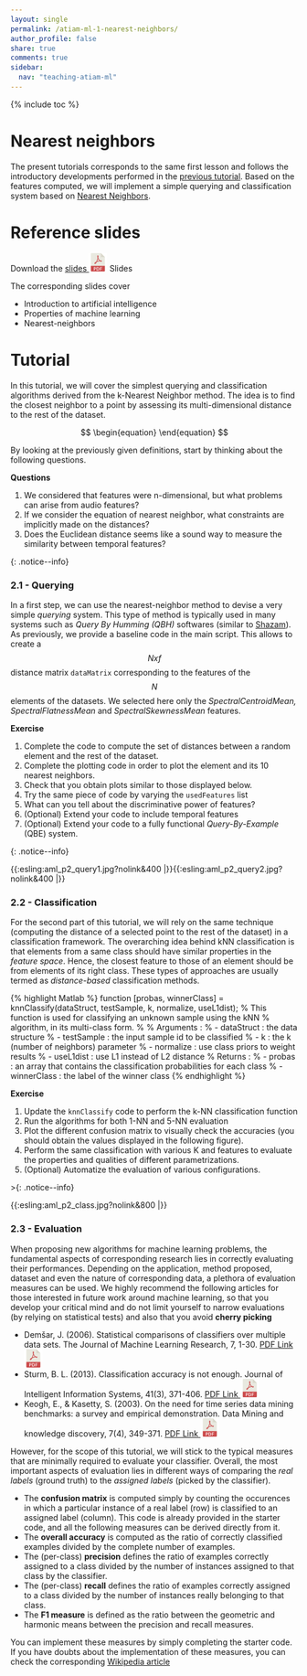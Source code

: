 ```yaml
---
layout: single
permalink: /atiam-ml-1-nearest-neighbors/
author_profile: false
share: true
comments: true
sidebar:
  nav: "teaching-atiam-ml"
---
```


{% include toc %}

# Nearest neighbors

The present tutorials corresponds to the same first lesson and follows the introductory developments performed in the [previous tutorial](/atiam-ml-0-intro/). Based on the features computed, we will implement a simple querying and classification system based on [Nearest Neighbors](https://en.wikipedia.org/wiki/K-nearest_neighbors_algorithm).

# Reference slides

Download the [slides ![](../images/pdf.png)](../documents/MML.Lesson.1.Introduction.pdf) Slides

The corresponding slides cover
  * Introduction to artificial intelligence
  * Properties of machine learning
  * Nearest-neighbors

# Tutorial 

In this tutorial, we will cover the simplest querying and classification algorithms derived from the k-Nearest Neighbor method. The idea is to find the closest neighbor to a point by assessing its multi-dimensional distance to the rest of the dataset.  

$$
\begin{equation}
\end{equation}
$$

By looking at the previously given definitions, start by thinking about the following questions.  

**Questions**  
<div markdown="1"> 

  1. We considered that features were n-dimensional, but what problems can arise from audio features?
  2. If we consider the equation of nearest neighbor, what constraints are implicitly made on the distances?
  3. Does the Euclidean distance seems like a sound way to measure the similarity between temporal features?

</div>{: .notice--info}  

### 2.1 - Querying 

In a first step, we can use the nearest-neighbor method to devise a very simple *querying* system. This type of method is typically used in many systems such as *Query By Humming (QBH)* softwares (similar to [Shazam](http://www.shazam.com/)). As previously, we provide a baseline code in the main script. This allows to create a $$ N x f $$ distance matrix `dataMatrix` corresponding to the features of the $$ N $$ elements of the datasets. We selected here only the *SpectralCentroidMean, SpectralFlatnessMean* and *SpectralSkewnessMean* features.

**Exercise**  
<div markdown="1">

  1. Complete the code to compute the set of distances between a random element and the rest of the dataset.
  2. Complete the plotting code in order to plot the element and its 10 nearest neighbors.
  3. Check that you obtain plots similar to those displayed below.
  4. Try the same piece of code by varying the `usedFeatures` list
  5. What can you tell about the discriminative power of features?
  6. (Optional) Extend your code to include temporal features
  7. (Optional) Extend your code to a fully functional *Query-By-Example* (QBE) system.

</div>{: .notice--info}  

{{:esling:aml_p2_query1.jpg?nolink&400 |}}{{:esling:aml_p2_query2.jpg?nolink&400 |}}


### 2.2 - Classification

For the second part of this tutorial, we will rely on the same technique (computing the distance of a selected point to the rest of the dataset) in a classification framework. The overarching idea behind kNN classification is that elements from a same class should have similar properties in the *feature space*. Hence, the closest feature to those of an element should be from elements of its right class. These types of approaches are usually termed as *distance-based* classification methods.

{% highlight Matlab %}
function [probas, winnerClass] = knnClassify(dataStruct, testSample, k, normalize, useL1dist);
% This function is used for classifying an unknown sample using the kNN
% algorithm, in its multi-class form.
%
% Arguments :
% - dataStruct  : the data structure
% - testSample  : the input sample id to be classified
% - k           : the k (number of neighbors) parameter
% - normalize   : use class priors to weight results
% - useL1dist   : use L1 instead of L2 distance
% Returns :
% - probas      : an array that contains the classification probabilities for each class
% - winnerClass : the label of the winner class
{% endhighlight %}  
  
  
**Exercise**  
<div markdown="1">

  1. Update the `knnClassify` code to perform the k-NN classification function
  2. Run the algorithms for both 1-NN and 5-NN evaluation
  3. Plot the different confusion matrix to visually check the accuracies (you should obtain the values displayed in the following figure).
  4. Perform the same classification with various K and features to evaluate the properties and qualities of different parametrizations.
  5. (Optional) Automatize the evaluation of various configurations.

</div>>{: .notice--info} 

{{:esling:aml_p2_class.jpg?nolink&800 |}}


### 2.3 - Evaluation

When proposing new algorithms for machine learning problems, the fundamental aspects of corresponding research lies in correctly evaluating their performances. Depending on the application, method proposed, dataset and even the nature of corresponding data, a plethora of evaluation measures can be used. We highly recommend the following articles for those interested in future work around machine learning, so that you develop your critical mind and do not limit yourself to narrow evaluations (by relying on statistical tests) and also that you avoid **cherry picking**  

  * Demšar, J. (2006).   Statistical comparisons of classifiers over multiple data sets.   The Journal of Machine Learning Research, 7, 1-30.   [PDF Link ![](../images/pdf.png)](http://machinelearning.wustl.edu/mlpapers/paper_files/Demsar06.pdf)  
  * Sturm, B. L. (2013).   Classification accuracy is not enough.   Journal of Intelligent Information Systems, 41(3), 371-406. [PDF Link ![](../images/pdf.png)](http://vbn.aau.dk/files/70797941/Sturm20121030.pdf)  
  * Keogh, E., & Kasetty, S. (2003).   On the need for time series data mining benchmarks: a survey and empirical demonstration.   Data Mining and knowledge discovery, 7(4), 349-371. [PDF Link ![](../images/pdf.png)](http://citeseerx.ist.psu.edu/viewdoc/download?doi=10.1.1.13.2240&rep=rep1&type=pdf)  

However, for the scope of this tutorial, we will stick to the typical measures that are minimally required to evaluate your classifier. Overall, the most important aspects of evaluation lies in different ways of comparing the *real labels* (ground truth) to the *assigned labels* (picked by the classifier).

  * The **confusion matrix** is computed simply by counting the occurences in which a particular instance of a real label (row) is classified to an assigned label (column). This code is already provided in the starter code, and all the following measures can be derived directly from it.
  * The **overall accuracy** is computed as the ratio of correctly classified examples divided by the complete number of examples.
  * The (per-class) **precision** defines the ratio of examples correctly assigned to a class divided by the number of instances assigned to that class by the classifier.
  * The (per-class) **recall** defines the ratio of examples correctly assigned to a class divided by the number of instances really belonging to that class.
  * The **F1 measure** is defined as the ratio between the geometric and harmonic means between the precision and recall measures.

You can implement these measures by simply completing the starter code. If you have doubts about the implementation of these measures, you can check the corresponding [Wikipedia article](https://en.wikipedia.org/wiki/Precision_and_recall)

